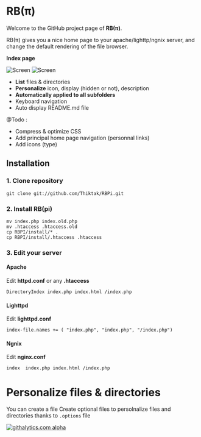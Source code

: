 RB(&pi;)
=====

Welcome to the GitHub project page of __RB(&pi;)__.

RB(&pi;) gives you a nice home page to your apache/lighttp/ngnix server, and change the default rendering of the file browser.

__Index page__

![Screen](https://raw.github.com/Thiktak/RBPi/master/doc/screen1.jpg)
![Screen](https://raw.github.com/Thiktak/RBPi/master/doc/screen2.png)

* __List__ files & directories
* __Personalize__ icon, display (hidden or not), description
* __Automatically applied to all subfolders__
* Keyboard navigation
* Auto display README.md file


@Todo :

* Compress & optimize CSS
* Add principal home page navigation (personnal links)
* Add icons (type)

Installation
------------

### 1. Clone repository

``git clone git://github.com/Thiktak/RBPi.git``

### 2. Install RB(pi)

```
mv index.php index.old.php
mv .htaccess .htaccess.old
cp RBPI/install/* .
cp RBPI/install/.htaccess .htaccess
```

### 3. Edit your server

#### Apache

Edit __httpd.conf__ or any __.htaccess__

``DirectoryIndex index.php index.html /index.php``

#### Lighttpd 

Edit __lighttpd.conf__

``index-file.names += ( "index.php", "index.php", "/index.php")``

#### Ngnix

Edit __nginx.conf__

``index  index.php index.html /index.php``

Personalize files & directories
===============================
You can create a file
Create optional files to persolnalize files and directories thanks to `.options` file

[![githalytics.com alpha](https://cruel-carlota.pagodabox.com/c4d32f4c248e9cab1edfd106d7fbdaeb "githalytics.com")](http://githalytics.com/Thiktak/RBPi)